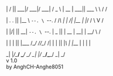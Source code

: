 |  \/  ||  ___|/  ___|/  ___| / _ \ |  __ \|  ___|| ___ \\ \ / /

| .  . || |__  \ `--. \ `--. / /_\ \| |  \/| |__  | |_/ / \ V / 

| |\/| ||  __|  `--. \ `--. \|  _  || | __ |  __| |  __/   \ /  

| |  | || |___ /\__/ //\__/ /| | | || |_\ \| |___ | |      | | 

\_|  |_/\____/ \____/ \____/ \_| |_/ \____/\____/ \_|      \_/  
v 1.0  
by AnghCH-Anghe8051
